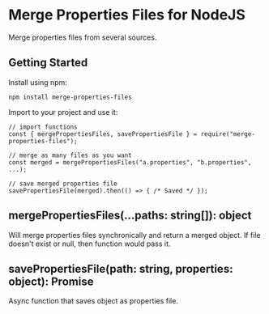 # Merge Properties Files for NodeJS

Merge properties files from several sources.

## Getting Started

Install using npm:

```
npm install merge-properties-files
```

Import to your project and use it:

```
// import functions
const { mergePropertiesFiles, savePropertiesFile } = require("merge-properties-files");

// merge as many files as you want
const merged = mergePropertiesFiles("a.properties", "b.properties", ...);

// save merged properties file
savePropertiesFile(merged).then(() => { /* Saved */ });
```

## mergePropertiesFiles(...paths: string[]): object

Will merge properties files synchronically and return a merged object. If file doesn't exist or null, then function would pass it.

## savePropertiesFile(path: string, properties: object): Promise

Async function that saves object as properties file. 

